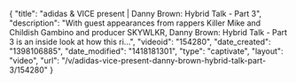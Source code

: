 {
    "title": "adidas & VICE present | Danny Brown: Hybrid Talk - Part 3",
    "description": "With guest appearances from rappers Killer Mike and Childish Gambino and producer SKYWLKR, Danny Brown: Hybrid Talk - Part 3 is an inside look at how this ri...",
    "videoid": "154280",
    "date_created": "1398106885",
    "date_modified": "1418181301",
    "type": "captivate",
    "layout": "video",
    "url": "\/v\/adidas-vice-present-danny-brown-hybrid-talk-part-3\/154280"
}